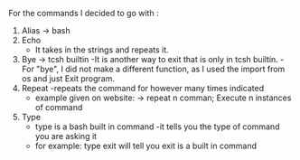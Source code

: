 For the commands I decided to go with :

1. Alias -> bash
2. Echo
    - It takes in the strings and repeats it. 
3. Bye -> tcsh builtin
    -It is another way to exit that is only in tcsh builtin.
    -For "bye", I did not make a different function, as I used the import from os and just Exit program.
4. Repeat
    -repeats the command for however many times indicated 
    - example given on website:
        -> repeat n comman; Execute n instances of command
5. Type
    - type is a bash built in command 
    -it tells you the type of command you are asking it
    - for example: type exit will tell you exit is a built in command

